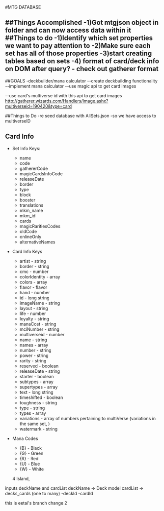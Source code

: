 #MTG DATABASE

##Things Accomplished
-1)Got mtgjson object in folder and can now access data within it
##Things to do
-1)Identify which set properties we want to pay attention to
-2)Make sure each set has all of those properties
-3)start creating tables based on sets
-4) format of card/deck info on DOM after query? - check out gatherer format
-

##GOALS
-deckbuilder/mana calculator
--create deckbuilding functionality
--implement mana calculator
--use magic api to get card images

--use card's multiverse id with this api to get card images
http://gatherer.wizards.com/Handlers/Image.ashx?multiverseid=190420&type=card


##Things to Do
-re seed database with AllSets.json
    -so we have access to multiverseID

## Card Info
* Set Info Keys:
    * name
    * code
    * gathererCode
    * magicCardsInfoCode
    * releaseDate
    * border
    * type
    * block
    * booster
    * translations
    * mkm_name
    * mkm_id
    * cards
    * magicRaritiesCodes
    * oldCode
    * onlineOnly
    * alternativeNames

* Card Info Keys
    * artist - string
    * border - string
    * cmc - number
    * colorIdentity - array 
    * colors - array
    * flavor - flavor
    * hand - number
    * id - long string 
    * imageName - string
    * layout - string
    * life - number
    * loyalty - string
    * manaCost - string
    * mciNumber - string
    * multiverseid - number
    * name - string
    * names - array
    * number - string
    * power - string
    * rarity - string
    * reserved - boolean
    * releaseDate - string
    * starter - boolean
    * subtypes - array
    * supertypes - array
    * text - long string
    * timeshifted - boolean
    * toughness - string
    * type - string
    * types - array
    * variations - array of numbers pertaining to multiVerse (variations in the same set, )
    * watermark - string

* Mana Codes
    * {B} - Black
    * {G} - Green
    * {R} - Red
    * {U} - Blue
    * {W} - White

    4 Island, 


inputs deckName and cardList
deckName -> Deck model
cardList -> decks_cards
(one to many)
    -deckId   -cardId 


this is eetai's branch
change 2
